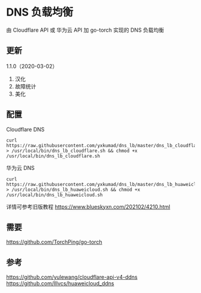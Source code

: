 # DNS 负载均衡

由 Cloudflare API 或 华为云 API 加 go-torch 实现的 DNS 负载均衡

## 更新
1.1.0（2020-03-02）
1. 汉化
2. 故障统计
3. 美化

## 配置
Cloudflare DNS
```
curl https://raw.githubusercontent.com/yxkumad/dns_lb/master/dns_lb_cloudflare.sh > /usr/local/bin/dns_lb_cloudflare.sh && chmod +x /usr/local/bin/dns_lb_cloudflare.sh
```
  
华为云 DNS
```
curl https://raw.githubusercontent.com/yxkumad/dns_lb/master/dns_lb_huaweicloud.sh > /usr/local/bin/dns_lb_huaweicloud.sh && chmod +x /usr/local/bin/dns_lb_huaweicloud.sh
```

详情可参考旧版教程 https://www.blueskyxn.com/202102/4210.html

## 需要
https://github.com/TorchPing/go-torch

## 参考
https://github.com/yulewang/cloudflare-api-v4-ddns
https://github.com/lllvcs/huaweicloud_ddns
